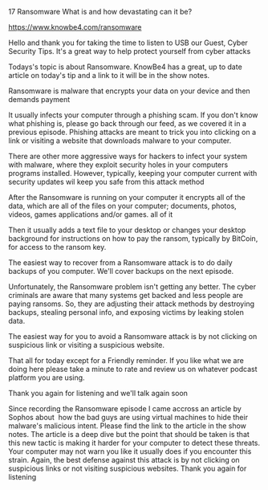 17 Ransomware What is and how devastating can it be?

 https://www.knowbe4.com/ransomware

 Hello and thank you for taking the time to listen to USB our Guest, Cyber Security Tips. It's a great way to help protect yourself from cyber attacks

 Todays's topic is about Ransomware. KnowBe4 has a great, up to date article on today's tip and a link to it will be in the show notes.

 Ransomware is malware that encrypts your data on your device and then demands payment 

 It usually infects your computer through a phishing scam. If you don't know what phishing is, please go back through our feed, as we covered it in a previous episode. Phishing attacks are meant to trick you into clicking on a link or visiting a website that downloads malware to your computer.

 There are other more aggressive ways for hackers to infect your system with malware, where they exploit security holes in your computers programs installed. However, typically, keeping your computer current with security updates wil keep you safe from this attack method

 After the Ransomware is running on your computer it encrypts all of the data, which are all of the files on your computer; documents, photos, videos, games applications and/or games. all of it

 Then it usually adds a text file to your desktop or changes your desktop background for instructions on how to pay the ransom, typically by BitCoin, for access to the ransom key. 

 The easiest way to recover from a Ransomware attack is to do daily backups of you computer. We'll cover backups on the next episode. 

 Unfortunately, the Ransomware problem isn't getting any better. The cyber criminals are aware that many systems get backed and less people are paying ransoms. So, they are adjusting their attack methods by destroying backups, stealing personal info, and exposing victims by leaking stolen data. 

 The easiest way for you to avoid a Ransomware attack is by not clicking on suspicious link or visiting a suspicious website.

 That all for today except for a Friendly reminder. If you like what we are doing here please take a minute to rate and review us on whatever podcast platform you are using. 

 Thank you again for listening and we'll talk again soon

 Since recording the Ransomware episode I came accross an article by Sophos about  how the bad guys are using virtual machines to hide their malware's malicious intent. Please find the link to the article in the show notes. The article is a deep dive but the point that should be taken is that this new tactic is making it harder for your computer to detect these threats. Your computer may not warn you like it usually does if you encounter this strain. Again, the best defense against this attack is by not clicking on suspicious links or not visiting suspicious websites. Thank you again for listening 
